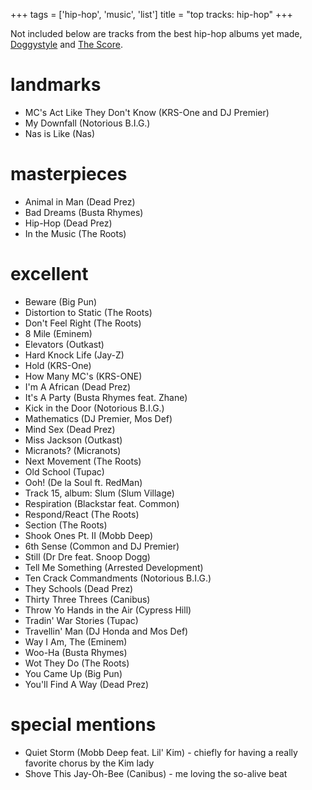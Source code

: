 +++
tags = ['hip-hop', 'music', 'list']
title = "top tracks: hip-hop"
+++

Not included below are tracks from the best hip-hop albums yet made,
[Doggystyle] and [The Score].

landmarks
=========

-   MC\'s Act Like They Don\'t Know (KRS-One and DJ Premier)
-   My Downfall (Notorious B.I.G.)
-   Nas is Like (Nas)

masterpieces
============

-   Animal in Man (Dead Prez)
-   Bad Dreams (Busta Rhymes)
-   Hip-Hop (Dead Prez)
-   In the Music (The Roots)

excellent
=========

-   Beware (Big Pun)
-   Distortion to Static (The Roots)
-   Don\'t Feel Right (The Roots)
-   8 Mile (Eminem)
-   Elevators (Outkast)
-   Hard Knock Life (Jay-Z)
-   Hold (KRS-One)
-   How Many MC\'s (KRS-ONE)
-   I\'m A African (Dead Prez)
-   It\'s A Party (Busta Rhymes feat. Zhane)
-   Kick in the Door (Notorious B.I.G.)
-   Mathematics (DJ Premier, Mos Def)
-   Mind Sex (Dead Prez)
-   Miss Jackson (Outkast)
-   Micranots? (Micranots)
-   Next Movement (The Roots)
-   Old School (Tupac)
-   Ooh! (De la Soul ft. RedMan)
-   Track 15, album: Slum (Slum Village)
-   Respiration (Blackstar feat. Common)
-   Respond/React (The Roots)
-   Section (The Roots)
-   Shook Ones Pt. II (Mobb Deep)
-   6th Sense (Common and DJ Premier)
-   Still (Dr Dre feat. Snoop Dogg)
-   Tell Me Something (Arrested Development)
-   Ten Crack Commandments (Notorious B.I.G.)
-   They Schools (Dead Prez)
-   Thirty Three Threes (Canibus)
-   Throw Yo Hands in the Air (Cypress Hill)
-   Tradin\' War Stories (Tupac)
-   Travellin\' Man (DJ Honda and Mos Def)
-   Way I Am, The (Eminem)
-   Woo-Ha (Busta Rhymes)
-   Wot They Do (The Roots)
-   You Came Up (Big Pun)
-   You\'ll Find A Way (Dead Prez)

special mentions
================

-   Quiet Storm (Mobb Deep feat. Lil\' Kim) - chiefly for having a
    really favorite chorus by the Kim lady
-   Shove This Jay-Oh-Bee (Canibus) - me loving the so-alive beat

  [Doggystyle]: http://tshepang.net/doggystyle-1993
  [The Score]: http://tshepang.net/the-score-1996
